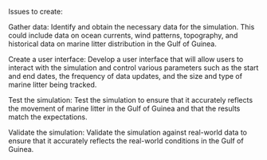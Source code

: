 Issues to create: 

Gather data: Identify and obtain the necessary data for the simulation. This could include data on ocean currents, wind patterns, topography, and historical data on marine litter distribution in the Gulf of Guinea.

Create a user interface: Develop a user interface that will allow users to interact with the simulation and control various parameters such as the start and end dates, the frequency of data updates, and the size and type of marine litter being tracked.

Test the simulation: Test the simulation to ensure that it accurately reflects the movement of marine litter in the Gulf of Guinea and that the results match the expectations.

Validate the simulation: Validate the simulation against real-world data to ensure that it accurately reflects the real-world conditions in the Gulf of Guinea.

